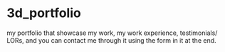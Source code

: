 # 3d_portfolio
my portfolio that showcase my work, my work experience, testimonials/ LORs, 
and you can contact me through it using the form in it at the end.
